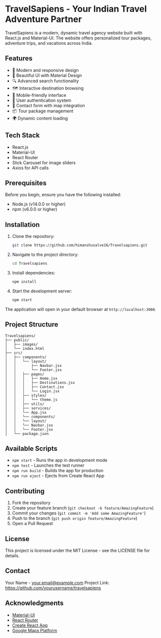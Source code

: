# TravelSapiens - Your Indian Travel Adventure Partner

TravelSapiens is a modern, dynamic travel agency website built with React.js and Material-UI. The website offers personalized tour packages, adventure trips, and vacations across India.

## Features

- 🌟 Modern and responsive design
- 🎨 Beautiful UI with Material Design
- 🔍 Advanced search functionality
- 🗺️ Interactive destination browsing
- 📱 Mobile-friendly interface
- 🔐 User authentication system
- 💬 Contact form with map integration
- 📦 Tour package management
- 🌍 Dynamic content loading

## Tech Stack

- React.js
- Material-UI
- React Router
- Slick Carousel for image sliders
- Axios for API calls

## Prerequisites

Before you begin, ensure you have the following installed:
- Node.js (v14.0.0 or higher)
- npm (v6.0.0 or higher)

## Installation

1. Clone the repository:
   ```bash
   git clone https://github.com/himanshusalve16/Travelsapiens.git
   ```

2. Navigate to the project directory:
   ```bash
   cd Travelsapiens
   ```

3. Install dependencies:
   ```bash
   npm install
   ```

4. Start the development server:
   ```bash
   npm start
   ```

The application will open in your default browser at `http://localhost:3000`.

## Project Structure

```
Travelsapiens/
├── public/
│   ├── images/
│   └── index.html
├── src/
│   ├── components/
│   │   └── layout/
│   │       ├── Navbar.jsx
│   │       └── Footer.jsx
│   │   ├── pages/
│   │   │   ├── Home.jsx
│   │   │   ├── Destinations.jsx
│   │   │   ├── Contact.jsx
│   │   │   └── Login.jsx
│   │   ├── styles/
│   │   │   └── theme.js
│   │   ├── utils/
│   │   ├── services/
│   │   └── App.jsx
│   │   └── components/
│   │   └── layout/
│   │   └── Navbar.jsx
│   │   └── Footer.jsx
│   └── package.json
```

## Available Scripts

- `npm start` - Runs the app in development mode
- `npm test` - Launches the test runner
- `npm run build` - Builds the app for production
- `npm run eject` - Ejects from Create React App

## Contributing

1. Fork the repository
2. Create your feature branch (`git checkout -b feature/AmazingFeature`)
3. Commit your changes (`git commit -m 'Add some AmazingFeature'`)
4. Push to the branch (`git push origin feature/AmazingFeature`)
5. Open a Pull Request

## License

This project is licensed under the MIT License - see the LICENSE file for details.

## Contact

Your Name - your.email@example.com
Project Link: https://github.com/yourusername/travelsapiens

## Acknowledgments

- [Material-UI](https://mui.com/)
- [React Router](https://reactrouter.com/)
- [Create React App](https://create-react-app.dev/)
- [Google Maps Platform](https://developers.google.com/maps)

